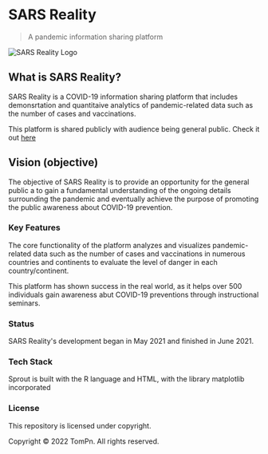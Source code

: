 # SARS Reality
> A pandemic information sharing platform

![SARS Reality Logo](https://github.com/TomPn/SARS-Reality/blob/main/sars_logo.JPEG)

## What is SARS Reality?
SARS Reality is a COVID-19 information sharing platform that includes demonsrtation and quantitaive analytics of pandemic-related data such as the number of cases and vaccinations.

This platform is shared publicly with audience being general public. Check it out [here](https://tompn.github.io/SARS-Reality/)

## Vision (objective)
The objective of SARS Reality is to provide an opportunity for the general public a to gain a fundamental understanding of the ongoing details
surrounding the pandemic and eventually achieve the purpose of promoting the public awareness about COVID-19 prevention.

### Key Features
The core functionality of the platform analyzes and visualizes pandemic-related data such as the number of cases and vaccinations in numerous countries and continents to evaluate the level of danger in each country/continent.

This platform has shown success in the real world, as it helps over 500 individuals gain awareness abut COVID-19 preventions through instructional seminars.

### Status
SARS Reality's development began in May 2021 and finished in June 2021.

### Tech Stack
Sprout is built with the R language and HTML, with the library matplotlib incorporated

### License
This repository is licensed under copyright.

Copyright © 2022 TomPn. All rights reserved.
